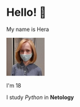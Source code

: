 # Hello! 👋

My name is Hera

![](k2ECeMP9gvsoG5uaIuySgt6yoqyXyTTlWFFF5MkCIwBL6zfrlF9_Cpe0bCdzHzyKUHzfiiE0ZCNQSSAGwtUFxbqE.jpg)

I'm 18

I study _Python_ in __Netology__
